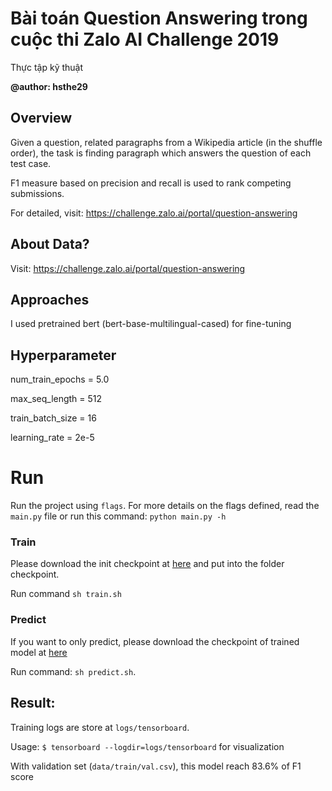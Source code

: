 # Bài toán Question Answering trong cuộc thi Zalo AI Challenge 2019
Thực tập kỹ thuật

**@author: hsthe29**

## Overview 
Given a question, related paragraphs from a Wikipedia article (in the shuffle order), the task is finding paragraph which answers the question of each test case.

F1 measure based on precision and recall is used to rank competing submissions. 

For detailed, visit: https://challenge.zalo.ai/portal/question-answering

## About Data?

Visit: https://challenge.zalo.ai/portal/question-answering

## Approaches 

I used pretrained bert (bert-base-multilingual-cased) for fine-tuning

## Hyperparameter
num_train_epochs = 5.0

max_seq_length = 512 

train_batch_size = 16

learning_rate = 2e-5

# Run
Run the project using `flags`. For more details on the flags defined, read the `main.py` file or run this command: `python main.py -h`

### Train 
Please download the init checkpoint at [here]() and put into the folder checkpoint.

Run command ``` sh train.sh ```


### Predict
If you want to only predict, please download the checkpoint of trained model at [here]()

Run command: ``` sh predict.sh ```. 

## Result:
Training logs are store at `logs/tensorboard`. 

Usage: ```$ tensorboard --logdir=logs/tensorboard```  for visualization

With validation set (`data/train/val.csv`), this model reach 83.6% of F1 score


